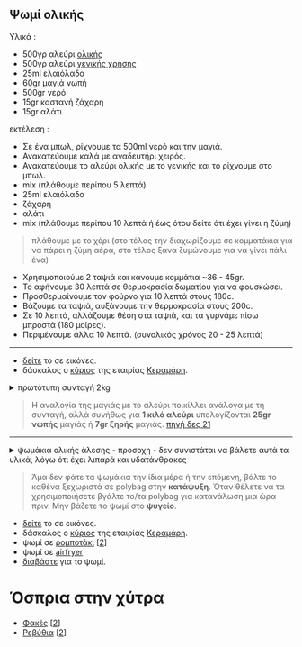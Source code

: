 ## Ψωμί ολικής

Υλικά :  
* 500γρ αλεύρι [ολικής](https://www.sklavenitis.gr/trofima-pantopoleioy/aleyri-simigdali/aleyri/keramari-aleuri-oliks-alesis-1kg-232055/)
* 500γρ αλεύρι [γενικής χρήσης](https://www.sklavenitis.gr/trofima-pantopoleioy/aleyri-simigdali/aleyri/afoi-keramari-manna-aleuri-gia-oles-tis-hriseis-1kg/)
* 25ml ελαιόλαδο
* 60gr μαγιά νωπή
* 500gr νερό
* 15gr καστανή ζάχαρη
* 15gr αλάτι  

εκτέλεση : 
* Σε ένα μπωλ, ρίχνουμε τα 500ml νερό και την μαγιά.
* Ανακατεύουμε καλά με αναδευτήρι χειρός.
* Ανακατεύουμε το αλεύρι ολικής με το γενικής και το ρίχνουμε στο μπωλ.
* mix (πλάθουμε περίπου 5 λεπτά)
* 25ml ελαιόλαδο
* ζάχαρη
* αλάτι
* mix (πλάθουμε περίπου 10 λεπτά ή έως ότου δείτε ότι έχει γίνει η ζύμη)

> πλάθουμε με το χέρι (στο τέλος την διαχωρίζουμε σε κομματάκια για να πάρει η ζύμη αέρα, στο τέλος ξανα ζυμώνουμε για να γίνει πάλι ένα)  

* Χρησιμοποιούμε 2 ταψιά και κάνουμε κομμάτια ~36 - 45gr.
* Το αφήνουμε 30 λεπτά σε θερμοκρασία δωματίου για να φουσκώσει.  
* Προσθερμαίνουμε τον φούρνο για 10 λεπτά στους 180c.
* Βάζουμε τα ταψιά, αυξάνουμε την θερμοκρασία στους 200c.
* Σε 10 λεπτά, αλλάζουμε θέση στα ταψιά, και τα γυρνάμε πίσω μπροστά (180 μοίρες).
* Περιμένουμε άλλα 10 λεπτά. (συνολικός χρόνος 20 - 25 λεπτά)  

---

* [δείτε](https://imgur.com/a/iAKDdyB) το σε εικόνες. 
* δάσκαλος ο [κύριος](https://www.youtube.com/watch?v=va9U_0XdSAE) της εταιρίας [Κεραμάρη](https://μαννα.ελ/products/).  

<details>
<summary> πρωτότυπη συνταγή 2kg</summary>
<br/>
<div style="margin-left:20px">

Υλικά :  
* 1kg ολικης
* 1kg γενικής χρήσης
* 50 ml ελαιόλαδο
* 120gr μαγιά νωπή
* 1lt νερό
* 30gr ζάχαρη
* 30gr αλάτι  

εκτέλεση :  
1. μαγιά
1. (δεν είναι στη λίστα) ένα φλυτζανάκι νερο
1. mix
1. (δεν είναι στη λίστα) λιγο (~40gr) αλεύρι (για να γίνει χυλός)
1. mix
1. το αφήνουμε 30 λεπτά
1. ρίχνουμε και τα 2kg αλεύρι
1. mix
1. 50 ml ελαιόλαδο
1. ζάχαρη
1. αλάτι
1. mix
1. 1l νερό
1. mix  

ζύμωμα με το χέρι (στο τέλος την διαχωρίζουμε σε κομματάκια για να πάρει η ζύμη αέρα, στο τέλος ξανα ζυμώνουμε για να γίνει πάλι ένα)  
το αφήνουμε 2-3 ώρες σε θερμοκρασία δωματίου για να φουσκώσει.  

* βάζουμε την ζύμη στο ταψί και το χαράζουμε στην κορυφή
* προθέρμανση
* ψήνουμε στους 200c για 60 λεπτά περίπου  
</div></details>  

> Η αναλογία της μαγιάς με το αλεύρι ποικίλλει ανάλογα με τη συνταγή, αλλά συνήθως για **1 κιλό αλεύρι** υπολογίζονται **25gr νωπής** μαγιάς ή **7gr ξηρής** μαγιάς. [πηγή δες 21](https://www.zeusiba.gr/%CF%83%CF%85%CF%87%CE%BD%CE%AD%CF%82-%CE%B5%CF%81%CF%89%CF%84%CE%AE%CF%83%CE%B5%CE%B9%CF%82/)  

---

<details>
<summary> ψωμάκια ολικής άλεσης - προσοχη - δεν συνιστάται να βάλετε αυτά τα υλικά, λόγω ότι έχει λιπαρά και υδατάνθρακες</summary>
<br/>
<div style="margin-left:20px">

Υλικά :  
* 350gr νερό (θερμοκρασία < 30c)
* 100gr μαγιά νωπή
* 400gr αλεύρι ολικής άλεσης
* 600gr αλεύρι γενικής χρήσης
* 3 αυγά
* 125gr βούτυρο
* 20gr αλάτι
* 20gr ζάχαρη  

εκτέλεση :  
1. Σε ένα μπωλ, ρίχνουμε το `νερό` και την `μαγιά`.  
1. **Ανακατεύουμε** καλά με **αναδευτήρι χειρός**. 
1. **Ανακατεύουμε** το `αλεύρι ολικής` με το `γενικής` και το ρίχνουμε στο μπωλ.  
1. Με τα χέρια **πλάθουμε** περίπου 5 λεπτά.  
1. Σπάμε και ρίχνουμε τα 3 αυγά και **πλάθουμε** με τα χέρια.
1. Ρίχνουμε τα `125gr βούτυρο` και **πλάθουμε** με τα χέρια.
1. Ρίχνουμε το `αλάτι` και την `ζάχαρη`.  
1. Με τα χέρια **πλάθουμε** περίπου 10 λεπτά ή έως ότου δείτε ότι έχει γίνει η ζύμη.  
1. Αυτή την στιγμή, το βάρος της `ζύμης` πρέπει να είναι `1.7 - 1.8kg`.  
1. Στο **ταψί1** βάζουμε `6 x 140gr`.  
1. Στο **ταψί2** βάζουμε `8 x 110gr`.  
1. Τα αφήνουμε σε **θερμοκρασία δωματίου** για `30 - 60 λεπτά`.  
1. **Προσθερμαίνουμε** τον φούρνο για 10 λεπτά στους `180c`.  
1. Βάζουμε τα ταψιά, αυξάνουμε την θερμοκρασία στους `200c`.
1. Σε `12 λεπτά`, αλλάζουμε **θέση** στα ταψιά, και τα γυρνάμε πίσω μπροστά (180 μοίρες).  
1. Περιμένουμε άλλα `12 λεπτά`.   (βήμα 15+16 = συνολικός χρόνος `20 - 25 λεπτά`)
1. Έτοιμο.   
</div></details>  

> Άμα δεν φάτε τα ψωμάκια την ίδια μέρα ή την επόμενη, βάλτε το καθένα ξεχωριστά σε polybag στην **κατάψυξη**. Όταν θέλετε να τα χρησιμοποιήσετε βγάλτε το/τα polybag για κατανάλωση μια ώρα πριν. Μην βάζετε το ψωμί στο **ψυγείο**.

* [δείτε](https://imgur.com/a/BuwHzJH) το σε εικόνες.  
* δάσκαλος ο [κύριος](https://www.youtube.com/watch?v=AfeuDR7LnkQ) της εταιρίας [Κεραμάρη](https://μαννα.ελ/products/).
* ψωμί σε [ρομποτάκι](https://www.youtube.com/watch?v=10WsN1AT1P4) [[2](https://youtu.be/8l4ltixZLmI?t=233)]
* ψωμί σε [airfryer](https://www.youtube.com/watch?v=l5HDMPgWF5Y)
* [διαβάστε](https://www.pipiscrew.com/threads/%CE%91%CE%B3%CE%BF%CF%81%CE%AC.11394/post-111726) για το ψωμί.  

# Όσπρια στην χύτρα
* [Φακές](https://www.argiro.gr/recipe/fakes-sti-xytra/) [[2](https://akispetretzikis.com/recipe/6941/fakes-sth-xytra-taxythtas)]
* [Ρεβύθια](https://www.argiro.gr/recipe/revythia-sti-xytra/) [[2](https://akispetretzikis.com/recipe/5247/revithada-sth-chytra-tachythtas)]